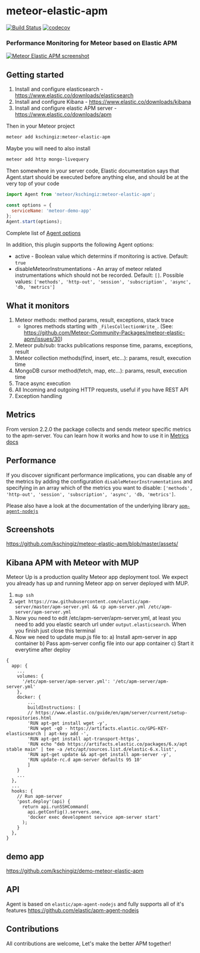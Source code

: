 # meteor-elastic-apm

[![Build Status](https://travis-ci.org/kschingiz/meteor-elastic-apm.svg?branch=master)](https://travis-ci.org/kschingiz/meteor-elastic-apm)
[![codecov](https://codecov.io/gh/kschingiz/meteor-elastic-apm/branch/master/graph/badge.svg)](https://codecov.io/gh/kschingiz/meteor-elastic-apm)

### Performance Monitoring for Meteor based on Elastic APM

[![Meteor Elastic APM screenshot](https://raw.githubusercontent.com/kschingiz/meteor-elastic-apm/master/assets/meteor-call-2.png)](https://github.com/kschingiz/meteor-elastic-apm)

## Getting started

1. Install and configure elasticsearch - https://www.elastic.co/downloads/elasticsearch
2. Install and configure Kibana - https://www.elastic.co/downloads/kibana
3. Install and configure elastic APM server - https://www.elastic.co/downloads/apm

Then in your Meteor project

```bash
meteor add kschingiz:meteor-elastic-apm
```

Maybe you will need to also install

```bash
meteor add http mongo-livequery
```

Then somewhere in your server code, Elastic documentation says that Agent.start should be executed before anything else, and should be at the very top of your code

```js
import Agent from 'meteor/kschingiz:meteor-elastic-apm';

const options = {
  serviceName: 'meteor-demo-app'
};
Agent.start(options);
```

Complete list of [Agent options](https://www.elastic.co/guide/en/apm/agent/nodejs/current/advanced-setup.html)

In addition, this plugin supports the following Agent options:

* active - Boolean value which determins if monitoring is active. Default: `true`
* disableMeteorInstrumentations - An array of meteor related instrumentations which should not be recorded. Default: `[]`. Possible values: `['methods', 'http-out', 'session', 'subscription', 'async', 'db, 'metrics']`

## What it monitors

1. Meteor methods: method params, result, exceptions, stack trace
   * Ignores methods starting with `_FilesCollectionWrite_`. (See: https://github.com/Meteor-Community-Packages/meteor-elastic-apm/issues/30)
2. Meteor pub/sub: tracks publications response time, params, exceptions, result
3. Meteor collection methods(find, insert, etc...): params, result, execution time
4. MongoDB cursor method(fetch, map, etc...): params, result, execution time
5. Trace async execution
6. All Incoming and outgoing HTTP requests, useful if you have REST API
7. Exception handling

## Metrics

From version 2.2.0 the package collects and sends meteor specific metrics to the apm-server.
You can learn how it works and how to use it in [Metrics docs](./METRICS.md)

## Performance

If you discover significant performance implications, you can disable any of the metrics by adding the configuration `disableMeteorInstrumentations`
and specifying in an array which of the metrics you want to disable: `['methods', 'http-out', 'session', 'subscription', 'async', 'db, 'metrics']`.

Please also have a look at the documentation of the underlying library [`apm-agent-nodejs`](https://github.com/elastic/apm-agent-nodejs)

## Screenshots

https://github.com/kschingiz/meteor-elastic-apm/blob/master/assets/

## Kibana APM with Meteor with MUP

Meteor Up is a production quality Meteor app deployment tool. We expect you already has up and running Meteor app on server deployed with MUP.

1. `mup ssh`
2. `wget https://raw.githubusercontent.com/elastic/apm-server/master/apm-server.yml && cp apm-server.yml /etc/apm-server/apm-server.yml`
3. Now you need to edit /etc/apm-server/apm-server.yml, at least you need to add you elastic search url under `output.elasticsearch`. When you finish just close this terminal
4. Now we need to update mup.js file to:
   a) Install apm-server in app container
   b) Pass apm-server config file into our app container
   c) Start it everytime after deploy

```
{
  app: {
    ...
    volumes: {
      '/etc/apm-server/apm-server.yml': '/etc/apm-server/apm-server.yml'
    },
    docker: {
        ...
        buildInstructions: [
        // https://www.elastic.co/guide/en/apm/server/current/setup-repositories.html
        'RUN apt-get install wget -y',
        'RUN wget -qO - https://artifacts.elastic.co/GPG-KEY-elasticsearch | apt-key add -',
        'RUN apt-get install apt-transport-https',
        'RUN echo "deb https://artifacts.elastic.co/packages/6.x/apt stable main" | tee -a /etc/apt/sources.list.d/elastic-6.x.list',
        'RUN apt-get update && apt-get install apm-server -y',
        'RUN update-rc.d apm-server defaults 95 10'
        ]
    }
    ...
  },
  ...
  hooks: {
    // Run apm-server
    'post.deploy'(api) {
      return api.runSSHCommand(
        api.getConfig().servers.one,
        'docker exec development service apm-server start'
      );
    }
  },
}
```

## demo app

https://github.com/kschingiz/demo-meteor-elastic-apm

## API

Agent is based on `elastic/apm-agent-nodejs` and fully supports all of it's features https://github.com/elastic/apm-agent-nodejs

## Contributions

All contributions are welcome, Let's make the better APM together!
